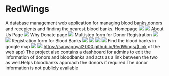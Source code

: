 # RedWings


A database management web application for managing blood banks,donors and recepients and finding the nearest blood banks.
Homepage
![](ss/1.png)
![](ss/2.png)
About Us Page
![](ss/3.png)
Why Donate page
![](ss/4.png)
Multistep form for Donor Registration
![](ss/5.png)
![](ss/6.png)
Registration form for Blood Banks
![](ss/7.png)
![](ss/8.png)
![](ss/9.png)
![](ss/10.png)
Find the blood banks in google map
![](ss/11.png)
![](ss/12.png)
https://sanyagoyal2000.github.io/RedWings/(Link of the web app)
The project also contains a dashboard for admins to edit the information of donors and bloodbanks and acts as a link between the two as well.Helps bloodbanks approach the donors if required.The donor information is not publicly available

